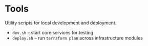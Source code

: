 # Tools

Utility scripts for local development and deployment.

- `dev.sh` – start core services for testing
- `deploy.sh` – run `terraform plan` across infrastructure modules
